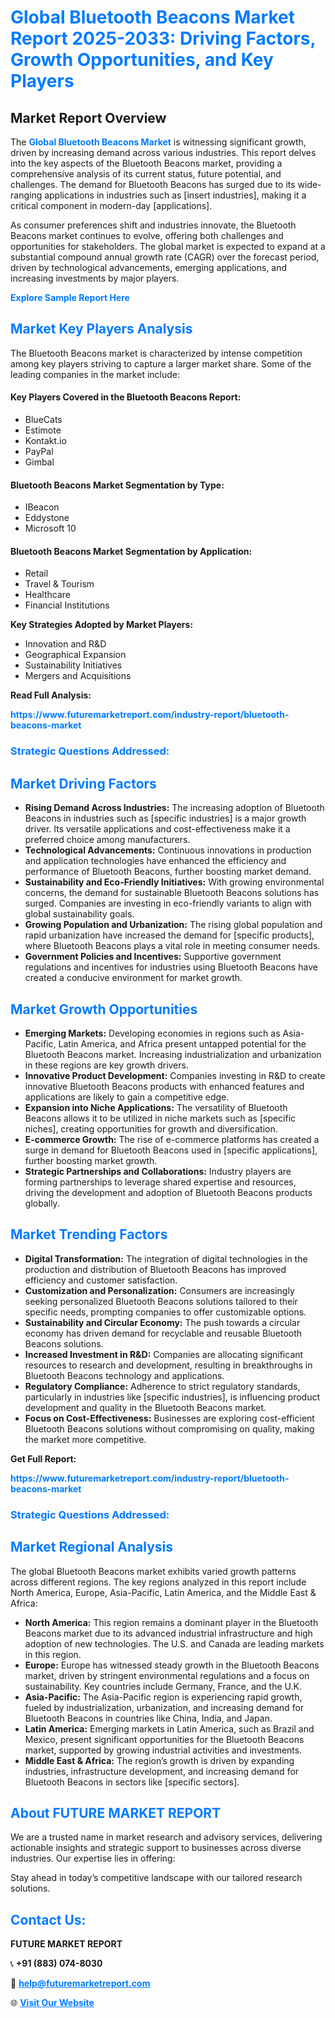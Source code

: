 <h1 style="color: #007BFF;">Global Bluetooth Beacons Market Report 2025-2033: Driving Factors, Growth Opportunities, and Key Players</h1>

<section id="overview">
<h2>Market Report Overview</h2>
<p>The <a href="https://www.futuremarketreport.com/industry-report/bluetooth-beacons-market" style="color: #007BFF; text-decoration: none;"><strong>Global Bluetooth Beacons Market</strong></a> is witnessing significant growth, driven by increasing demand across various industries. This report delves into the key aspects of the Bluetooth Beacons market, providing a comprehensive analysis of its current status, future potential, and challenges. The demand for Bluetooth Beacons has surged due to its wide-ranging applications in industries such as [insert industries], making it a critical component in modern-day [applications].</p>
<p>As consumer preferences shift and industries innovate, the Bluetooth Beacons market continues to evolve, offering both challenges and opportunities for stakeholders. The global market is expected to expand at a substantial compound annual growth rate (CAGR) over the forecast period, driven by technological advancements, emerging applications, and increasing investments by major players.</p>
</section>

<section id="overview">
<p><a href="https://www.futuremarketreport.com/request-sample/reportId=64038" style="color: #007BFF; text-decoration: none;"><strong>Explore Sample Report Here</strong></a></p>
</section>

<section id="key-players">
<h2 style="color: #007BFF;">Market Key Players Analysis</h2>
<p>The Bluetooth Beacons market is characterized by intense competition among key players striving to capture a larger market share. Some of the leading companies in the market include:</p>
<h4>Key Players Covered in the Bluetooth Beacons Report:</h4>
<ul><li>BlueCats</li><li>Estimote</li><li>Kontakt.io</li><li>PayPal</li><li>Gimbal</li></ul>
<h4>Bluetooth Beacons Market Segmentation by Type:</h4>
<ul><li>IBeacon</li><li>Eddystone</li><li>Microsoft 10</li></ul>

<h4>Bluetooth Beacons Market Segmentation by Application:</h4>
<ul><li>Retail</li><li>Travel &amp; Tourism</li><li>Healthcare</li><li>Financial Institutions</li></ul>
<p><strong>Key Strategies Adopted by Market Players:</strong></p>
<ul>
<li>Innovation and R&D</li>
<li>Geographical Expansion</li>
<li>Sustainability Initiatives</li>
<li>Mergers and Acquisitions</li>
</ul>
</section>

<section>
<p><strong>Read Full Analysis: </strong></p><a href="https://www.futuremarketreport.com/industry-report/bluetooth-beacons-market" style="color: #007BFF; text-decoration: none;"><strong>https://www.futuremarketreport.com/industry-report/bluetooth-beacons-market</strong></a>
<h3 style="color: #007BFF;">Strategic Questions Addressed:</h3>
</section>

<section id="driving-factors">
<h2 style="color: #007BFF;">Market Driving Factors</h2>
<ul>
<li><strong>Rising Demand Across Industries:</strong> The increasing adoption of Bluetooth Beacons in industries such as [specific industries] is a major growth driver. Its versatile applications and cost-effectiveness make it a preferred choice among manufacturers.</li>
<li><strong>Technological Advancements:</strong> Continuous innovations in production and application technologies have enhanced the efficiency and performance of Bluetooth Beacons, further boosting market demand.</li>
<li><strong>Sustainability and Eco-Friendly Initiatives:</strong> With growing environmental concerns, the demand for sustainable Bluetooth Beacons solutions has surged. Companies are investing in eco-friendly variants to align with global sustainability goals.</li>
<li><strong>Growing Population and Urbanization:</strong> The rising global population and rapid urbanization have increased the demand for [specific products], where Bluetooth Beacons plays a vital role in meeting consumer needs.</li>
<li><strong>Government Policies and Incentives:</strong> Supportive government regulations and incentives for industries using Bluetooth Beacons have created a conducive environment for market growth.</li>
</ul>
</section>

<section id="growth-opportunities">
<h2 style="color: #007BFF;">Market Growth Opportunities</h2>
<ul>
<li><strong>Emerging Markets:</strong> Developing economies in regions such as Asia-Pacific, Latin America, and Africa present untapped potential for the Bluetooth Beacons market. Increasing industrialization and urbanization in these regions are key growth drivers.</li>
<li><strong>Innovative Product Development:</strong> Companies investing in R&D to create innovative Bluetooth Beacons products with enhanced features and applications are likely to gain a competitive edge.</li>
<li><strong>Expansion into Niche Applications:</strong> The versatility of Bluetooth Beacons allows it to be utilized in niche markets such as [specific niches], creating opportunities for growth and diversification.</li>
<li><strong>E-commerce Growth:</strong> The rise of e-commerce platforms has created a surge in demand for Bluetooth Beacons used in [specific applications], further boosting market growth.</li>
<li><strong>Strategic Partnerships and Collaborations:</strong> Industry players are forming partnerships to leverage shared expertise and resources, driving the development and adoption of Bluetooth Beacons products globally.</li>
</ul>
</section>

<section id="trending-factors">
<h2 style="color: #007BFF;">Market Trending Factors</h2>
<ul>
<li><strong>Digital Transformation:</strong> The integration of digital technologies in the production and distribution of Bluetooth Beacons has improved efficiency and customer satisfaction.</li>
<li><strong>Customization and Personalization:</strong> Consumers are increasingly seeking personalized Bluetooth Beacons solutions tailored to their specific needs, prompting companies to offer customizable options.</li>
<li><strong>Sustainability and Circular Economy:</strong> The push towards a circular economy has driven demand for recyclable and reusable Bluetooth Beacons solutions.</li>
<li><strong>Increased Investment in R&D:</strong> Companies are allocating significant resources to research and development, resulting in breakthroughs in Bluetooth Beacons technology and applications.</li>
<li><strong>Regulatory Compliance:</strong> Adherence to strict regulatory standards, particularly in industries like [specific industries], is influencing product development and quality in the Bluetooth Beacons market.</li>
<li><strong>Focus on Cost-Effectiveness:</strong> Businesses are exploring cost-efficient Bluetooth Beacons solutions without compromising on quality, making the market more competitive.</li>
</ul>
</section>

<section>
<p><strong>Get Full Report: </strong></p><a href="https://www.futuremarketreport.com/industry-report/bluetooth-beacons-market" style="color: #007BFF; text-decoration: none;"><strong>https://www.futuremarketreport.com/industry-report/bluetooth-beacons-market</strong></a>
<h3 style="color: #007BFF;">Strategic Questions Addressed:</h3>
</section>


<section id="regional-analysis">
<h2 style="color: #007BFF;">Market Regional Analysis</h2>
<p>The global Bluetooth Beacons market exhibits varied growth patterns across different regions. The key regions analyzed in this report include North America, Europe, Asia-Pacific, Latin America, and the Middle East & Africa:</p>
<ul>
<li><strong>North America:</strong> This region remains a dominant player in the Bluetooth Beacons market due to its advanced industrial infrastructure and high adoption of new technologies. The U.S. and Canada are leading markets in this region.</li>
<li><strong>Europe:</strong> Europe has witnessed steady growth in the Bluetooth Beacons market, driven by stringent environmental regulations and a focus on sustainability. Key countries include Germany, France, and the U.K.</li>
<li><strong>Asia-Pacific:</strong> The Asia-Pacific region is experiencing rapid growth, fueled by industrialization, urbanization, and increasing demand for Bluetooth Beacons in countries like China, India, and Japan.</li>
<li><strong>Latin America:</strong> Emerging markets in Latin America, such as Brazil and Mexico, present significant opportunities for the Bluetooth Beacons market, supported by growing industrial activities and investments.</li>
<li><strong>Middle East & Africa:</strong> The region’s growth is driven by expanding industries, infrastructure development, and increasing demand for Bluetooth Beacons in sectors like [specific sectors].</li>
</ul>
</section>

<footer>
<h2 style="color: #007BFF;">About FUTURE MARKET REPORT</h2>
<p>We are a trusted name in market research and advisory services, delivering actionable insights and strategic support to businesses across diverse industries. Our expertise lies in offering:</p>

<p>Stay ahead in today’s competitive landscape with our tailored research solutions.</p>

<h2 style="color: #007BFF;">Contact Us:</h2>
<p><strong>FUTURE MARKET REPORT</strong></p>
<p>📞 <strong>+91 (883) 074-8030</strong></p>
<p>📧 <strong><a href="mailto:help@futuremarketreport.com" style="color: #007BFF;">help@futuremarketreport.com</a></strong></p>
<p>🌐 <strong><a href="https://www.futuremarketreport.com/" style="color: #007BFF;">Visit Our Website</a></strong></p>
</footer>